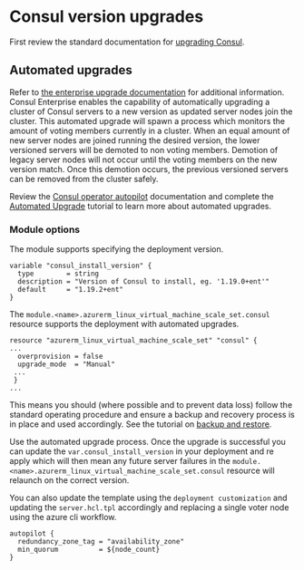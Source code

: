 # Consul version upgrades

First review the standard documentation for [upgrading Consul](https://developer.hashicorp.com/consul/docs/upgrading).

## Automated upgrades

Refer to [the enterprise upgrade documentation](https://developer.hashicorp.com/consul/docs/enterprise/upgrades) for additional information.
Consul Enterprise enables the capability of automatically upgrading a cluster of Consul servers to a new version as updated server nodes join the cluster. This automated upgrade will spawn a process which monitors the amount of voting members currently in a cluster. When an equal amount of new server nodes are joined running the desired version, the lower versioned servers will be demoted to non voting members. Demotion of legacy server nodes will not occur until the voting members on the new version match. Once this demotion occurs, the previous versioned servers can be removed from the cluster safely.

Review the [Consul operator autopilot](https://developer.hashicorp.com/consul/commands/operator/autopilot) documentation and complete the [Automated Upgrade](https://developer.hashicorp.com/consul/tutorials/datacenter-operations/autopilot-datacenter-operations#upgrade-migrations) tutorial to learn more about automated upgrades.

### Module options

The module supports specifying the deployment version.

```hcl
variable "consul_install_version" {
  type        = string
  description = "Version of Consul to install, eg. '1.19.0+ent'"
  default     = "1.19.2+ent"
}
```

The `module.<name>.azurerm_linux_virtual_machine_scale_set.consul` resource supports the deployment with automated upgrades.

```hcl
resource "azurerm_linux_virtual_machine_scale_set" "consul" {
...
  overprovision = false
  upgrade_mode  = "Manual"
 ...
 }
...
```

This means you should (where possible and to prevent data loss) follow the standard operating procedure and ensure a backup and recovery process is in place and used accordingly. See the tutorial on [backup and restore](https://developer.hashicorp.com/consul/tutorials/operate-consul/backup-and-restore ).

Use the automated upgrade process. Once the upgrade is successful you can update the `var.consul_install_version` in your deployment and re apply which will then mean any future server failures in the `module.<name>.azurerm_linux_virtual_machine_scale_set.consul` resource will relaunch on the correct version.

You can also update the template using the `deployment customization` and updating the `server.hcl.tpl` accordingly and replacing a single voter node using the azure cli workflow.

```hcl
autopilot {
  redundancy_zone_tag = "availability_zone"
  min_quorum          = ${node_count}
}
```
